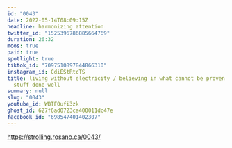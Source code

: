 ```yaml
---
id: "0043"
date: 2022-05-14T08:09:15Z
headline: harmonizing attention
twitter_id: "1525396786885664769"
duration: 26:32
moos: true
paid: true
spotlight: true
tiktok_id: "7097510897844866310"
instagram_id: CdiEStRtcTS
title: living without electricity / believing in what cannot be proven / old
  stuff done well
summary: null
slug: "0043"
youtube_id: WBTF0ufi3zk
ghost_id: 627f6ad0723ca400011dc47e
facebook_id: "698547401402307"
---
```

https://strolling.rosano.ca/0043/
